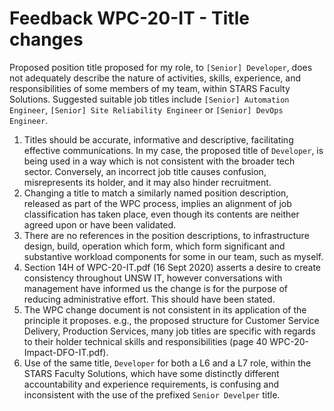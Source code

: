 # Feedback WPC-20-IT - Title changes

Proposed position title proposed for my role, to `[Senior] Developer`, does not adequately describe the nature of activities, skills, experience, and responsibilities of some members of my team, within STARS Faculty Solutions. Suggested suitable job titles include `[Senior] Automation Engineer`, `[Senior] Site Reliability Engineer` or `[Senior] DevOps Engineer`.

1. Titles should be accurate, informative and descriptive, facilitating effective communications. In my case, the proposed title of `Developer`, is being used in a way which is not consistent with the broader tech sector. Conversely, an incorrect job title causes confusion, misrepresents its holder, and it may also hinder recruitment.
1. Changing a title to match a similarly named position description, released as part of the WPC process, implies an alignment of job classification has taken place, even though its contents are neither agreed upon or have been validated.
1. There are no references in the position descriptions, to infrastructure design, build, operation which form, which form significant and substantive workload components for some in our team, such as myself.
1. Section 14H of WPC-20-IT.pdf (16 Sept 2020) asserts a desire to create consistency throughout UNSW IT, however conversations with management have informed us the change is for the purpose of reducing administrative effort. This should have been stated.
1. The WPC change document is not consistent in its application of the principle it proposes. e.g., the proposed structure for Customer Service Delivery, Production Services, many job titles are specific with regards to their holder technical skills and responsibilities (page 40 WPC-20-Impact-DFO-IT.pdf).
1. Use of the same title, `Developer` for both a L6 and a L7 role, within the STARS Faculty Solutions, which have some distinctly different accountability and experience requirements, is confusing and inconsistent with the use of the prefixed `Senior Develper` title.